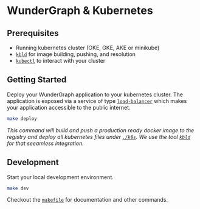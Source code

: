 # WunderGraph & Kubernetes

## Prerequisites

- Running kubernetes cluster (OKE, GKE, AKE or minikube)
- [`kbld`](https://carvel.dev/kbld/) for image building, pushing, and resolution
- [`kubectl`](https://kubernetes.io/de/docs/tasks/tools/install-kubectl/) to interact with your cluster

## Getting Started

Deploy your WunderGraph application to your kubernetes cluster. The application is exposed via a service of type [`load-balancer`](https://kubernetes.io/docs/tasks/access-application-cluster/create-external-load-balancer/) which makes your application accessible to the public internet.

```sh
make deploy
```

_This command will build and push a production ready docker image to the registry and deploy all kubernetes files under [`./k8s`](./k8s). We use the tool [`kbld`](https://carvel.dev/kbld/) for that seeamless integration._

## Development

Start your local development environment.

```sh
make dev
```

Checkout the [`makefile`](./Makefile) for documentation and other commands.
